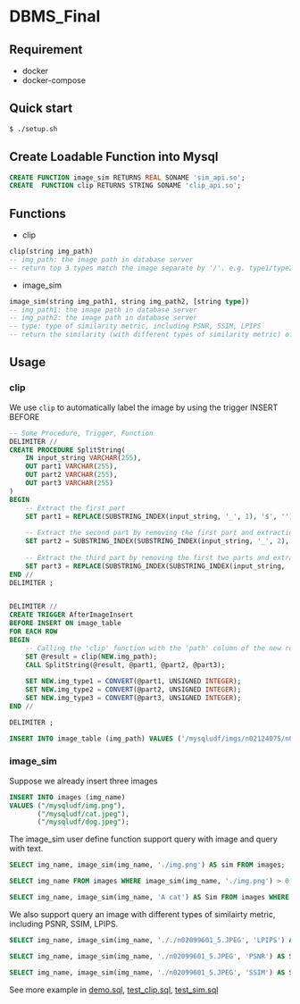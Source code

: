 # DBMS_Final
## Requirement
* docker
* docker-compose
## Quick start
```bash
$ ./setup.sh
```
## Create Loadable Function into Mysql
```sql
CREATE FUNCTION image_sim RETURNS REAL SONAME 'sim_api.so';
CREATE  FUNCTION clip RETURNS STRING SONAME 'clip_api.so';
```
## Functions
* clip
```sql
clip(string img_path)
-- img_path: the image path in database server
-- return top 3 types match the image separate by '/'. e.g. type1/type2/type3
```
* image_sim
```sql
image_sim(string img_path1, string img_path2, [string type])
-- img_path1: the image path in database server
-- img_path2: the image path in database server
-- type: type of similarity metric, including PSNR, SSIM, LPIPS
-- return the similarity (with different types of similarity metric) of two image
```
## Usage
### clip

We use ```clip``` to automatically label the image by using the trigger INSERT BEFORE
```sql
-- Some Procedure, Trigger, Function
DELIMITER //
CREATE PROCEDURE SplitString(
    IN input_string VARCHAR(255),
    OUT part1 VARCHAR(255),
    OUT part2 VARCHAR(255),
    OUT part3 VARCHAR(255)
)
BEGIN
    -- Extract the first part
    SET part1 = REPLACE(SUBSTRING_INDEX(input_string, '_', 1), '$', '');
    
    -- Extract the second part by removing the first part and extracting the next segment
    SET part2 = SUBSTRING_INDEX(SUBSTRING_INDEX(input_string, '_', 2), '_', -1);
    
    -- Extract the third part by removing the first two parts and extracting the next segment
    SET part3 = REPLACE(SUBSTRING_INDEX(SUBSTRING_INDEX(input_string, '_', 3), '_', -1), '$', '');
END //
DELIMITER ;


DELIMITER //
CREATE TRIGGER AfterImageInsert
BEFORE INSERT ON image_table
FOR EACH ROW
BEGIN
    -- Calling the 'clip' function with the 'path' column of the new row and storing the result
    SET @result = clip(NEW.img_path);
    CALL SplitString(@result, @part1, @part2, @part3);
    
    SET NEW.img_type1 = CONVERT(@part1, UNSIGNED INTEGER);
    SET NEW.img_type2 = CONVERT(@part2, UNSIGNED INTEGER);
    SET NEW.img_type3 = CONVERT(@part3, UNSIGNED INTEGER);
END //

DELIMITER ;

INSERT INTO image_table (img_path) VALUES ('/mysqludf/imgs/n02124075/n02124075_428.JPEG'); 
```

### image_sim
Suppose we already insert three images
```sql
INSERT INTO images (img_name)
VALUES ("/mysqludf/img.png"),
       ("/mysqludf/cat.jpeg"),
       ("/mysqludf/dog.jpeg");
```
The image_sim user define function support query with image and query with text. 

```sql
SELECT img_name, image_sim(img_name, './img.png') AS sim FROM images;

SELECT img_name FROM images WHERE image_sim(img_name, './img.png') > 0.8;

SELECT img_name, image_sim(img_name, 'A cat') AS Sim FROM images WHERE image_sim(img_name, 'A cat') > 0.25;

```

We also support query an image with different types of similairty metric, including PSNR, SSIM, LPIPS.

```sql
SELECT img_name, image_sim(img_name, '././n02099601_5.JPEG', 'LPIPS') AS Sim_LPIPS FROM images;

SELECT img_name, image_sim(img_name, './n02099601_5.JPEG', 'PSNR') AS Sim_PSNR FROM images;

SELECT img_name, image_sim(img_name, './n02099601_5.JPEG', 'SSIM') AS Sim_SSIM FROM images;
```


See more example in [demo.sql](./demo.sql), [test_clip.sql](./test_clip.sql), [test_sim.sql](./test_sim.sql)